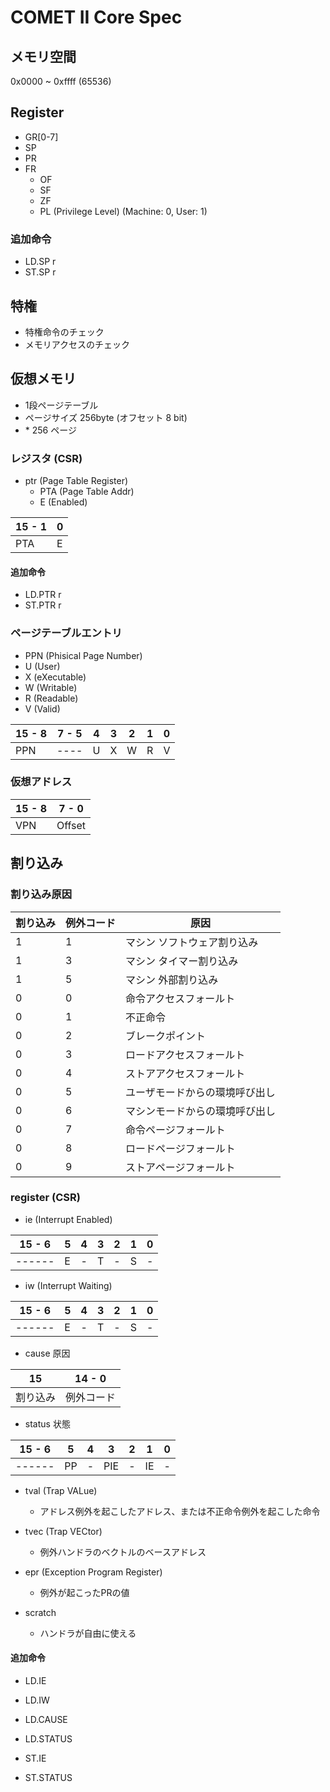 # COMET II Core Spec

## メモリ空間

0x0000 ~ 0xffff (65536)

## Register

- GR[0-7]
- SP
- PR
- FR
  - OF
  - SF
  - ZF
  - PL (Privilege Level) (Machine: 0, User: 1)

### 追加命令

- LD.SP r
- ST.SP r

## 特権

- 特権命令のチェック
- メモリアクセスのチェック
<!-- - 特権レジスタアクセスのチェック -->

## 仮想メモリ

- 1段ページテーブル
- ページサイズ 256byte (オフセット 8 bit)
- \* 256 ページ

### レジスタ (CSR)

- ptr (Page Table Register)
  - PTA (Page Table Addr)
  - E (Enabled)

|15 - 1| 0 |
|------|---|
| PTA  | E |

#### 追加命令

- LD.PTR r
- ST.PTR r

### ページテーブルエントリ

- PPN (Phisical Page Number)
- U (User)
- X (eXecutable)
- W (Writable)
- R (Readable)
- V (Valid)

|15 - 8| 7 - 5| 4 | 3 | 2 | 1 | 0 |
|------|------|---|---|---|---|---|
| PPN  | ---- | U | X | W | R | V |

### 仮想アドレス

|15 - 8| 7 - 0  |
|------|--------|
| VPN  | Offset |

## 割り込み

### 割り込み原因

| 割り込み | 例外コード | 原因 |
|---------|-----------|-----|
|    1    |     1     | マシン ソフトウェア割り込み |<!-- |    1    |     2     | ユーザ ソフトウェア割り込み | -->
|    1    |     3     | マシン タイマー割り込み |<!-- |    1    |     4     | ユーザ タイマー割り込み | -->
|    1    |     5     | マシン 外部割り込み |<!-- |    1    |     6     | ユーザ 外部割り込み | -->
|    0    |     0     | 命令アクセスフォールト |
|    0    |     1     | 不正命令 |
|    0    |     2     | ブレークポイント |
|    0    |     3     | ロードアクセスフォールト |
|    0    |     4     | ストアアクセスフォールト |
|    0    |     5     | ユーザモードからの環境呼び出し |
|    0    |     6     | マシンモードからの環境呼び出し |
|    0    |     7     | 命令ページフォールト |
|    0    |     8     | ロードページフォールト |
|    0    |     9     | ストアページフォールト |

### register (CSR)

- ie (Interrupt Enabled)

| 15 - 6 | 5 | 4 | 3 | 2 | 1 | 0 |
|--------|---|---|---|---|---|---|
| ------ | E | - | T | - | S | - |

- iw (Interrupt Waiting)

| 15 - 6 | 5 | 4 | 3 | 2 | 1 | 0 |
|--------|---|---|---|---|---|---|
| ------ | E | - | T | - | S | - |

- cause 原因

|   15    |  14 - 0  |
|---------|-----------|
| 割り込み | 例外コード |

- status 状態

| 15 - 6 | 5  | 4 |  3  | 2 | 1  | 0 |
|--------|----|---|-----|---|----|---|
| ------ | PP | - | PIE | - | IE | - |

- tval (Trap VALue)
  - アドレス例外を起こしたアドレス、または不正命令例外を起こした命令
- tvec (Trap VECtor)
  - 例外ハンドラのベクトルのベースアドレス

- epr (Exception Program Register)
  - 例外が起こったPRの値
- scratch
  - ハンドラが自由に使える

#### 追加命令

- LD.IE
- LD.IW
- LD.CAUSE
- LD.STATUS

- ST.IE
- ST.STATUS
